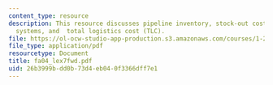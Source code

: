 ```yaml
---
content_type: resource
description: This resource discusses pipeline inventory, stock-out cost, just in time
  systems, and  total logistics cost (TLC).
file: https://ol-ocw-studio-app-production.s3.amazonaws.com/courses/1-221j-transportation-systems-fall-2004/26b3999bdd0b73d4eb040f3366dff7e1_fa04_lex7fwd.pdf
file_type: application/pdf
resourcetype: Document
title: fa04_lex7fwd.pdf
uid: 26b3999b-dd0b-73d4-eb04-0f3366dff7e1
---
```

